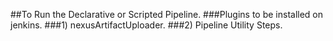 ##To Run the Declarative or Scripted Pipeline.
###Plugins to be installed on jenkins.
###1) nexusArtifactUploader.
###2) Pipeline Utility Steps.
